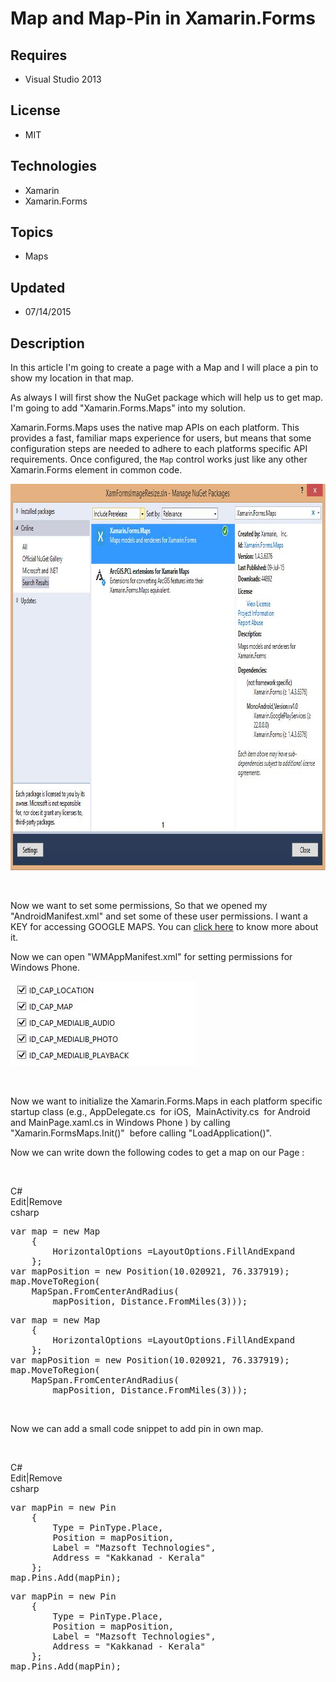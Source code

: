 # Map and Map-Pin in  Xamarin.Forms
## Requires
- Visual Studio 2013
## License
- MIT
## Technologies
- Xamarin
- Xamarin.Forms
## Topics
- Maps
## Updated
- 07/14/2015
## Description

<p>In this article I'm going to create a page with a Map and I will place a pin to show my location in that map.</p>
<p>As always I will first show the NuGet package which will help us to get map. I'm going to add &quot;Xamarin.Forms.Maps&quot; into my solution.</p>
<p>Xamarin.Forms.Maps uses the native map APIs on each platform. This provides a fast, familiar maps experience for users, but means that some configuration steps are needed to adhere to each platforms specific API requirements. Once configured, the&nbsp;<code>Map</code>&nbsp;control
 works just like any other Xamarin.Forms element in common code.</p>
<p><img id="140008" src="140008-image1.jpeg" alt="" width="900" height="618"></p>
<p>&nbsp;</p>
<p>Now we want to set some permissions, So that we opened my &quot;AndroidManifest.xml&quot; and set some of these user permissions. I want a KEY for accessing GOOGLE MAPS. You can
<a href="https://developer.xamarin.com/guides/android/platform_features/maps_and_location/maps/obtaining_a_google_maps_api_key/">
click here</a> to know more about it.</p>
<p>Now we can open &quot;WMAppManifest.xml&quot; for setting permissions for Windows Phone.</p>
<p><img id="140010" src="140010-image2.jpeg" alt="" width="297" height="135"></p>
<p>&nbsp;</p>
<p>Now we want to initialize the Xamarin.Forms.Maps in each platform specific startup class (e.g., AppDelegate.cs&nbsp; for iOS, &nbsp;MainActivity.cs&nbsp; for Android and MainPage.xaml.cs in Windows Phone ) by calling &quot;Xamarin.FormsMaps.Init()&quot;&nbsp; before
 calling &quot;LoadApplication()&quot;.</p>
<p>Now we can write down the following codes to get a map on our Page :</p>
<p>&nbsp;</p>
<div class="scriptcode">
<div class="pluginEditHolder" pluginCommand="mceScriptCode">
<div class="title"><span>C#</span></div>
<div class="pluginLinkHolder"><span class="pluginEditHolderLink">Edit</span>|<span class="pluginRemoveHolderLink">Remove</span></div>
<span class="hidden">csharp</span>
<pre class="hidden">var map = new Map
	{
		HorizontalOptions =LayoutOptions.FillAndExpand
	};
var mapPosition = new Position(10.020921, 76.337919);
map.MoveToRegion(
	MapSpan.FromCenterAndRadius(
		mapPosition, Distance.FromMiles(3)));
</pre>
<div class="preview">
<pre class="csharp">var&nbsp;map&nbsp;=&nbsp;<span class="cs__keyword">new</span>&nbsp;Map&nbsp;
&nbsp;&nbsp;&nbsp;&nbsp;{&nbsp;
&nbsp;&nbsp;&nbsp;&nbsp;&nbsp;&nbsp;&nbsp;&nbsp;HorizontalOptions&nbsp;=LayoutOptions.FillAndExpand&nbsp;
&nbsp;&nbsp;&nbsp;&nbsp;};&nbsp;
var&nbsp;mapPosition&nbsp;=&nbsp;<span class="cs__keyword">new</span>&nbsp;Position(<span class="cs__number">10.020921</span>,&nbsp;<span class="cs__number">76.337919</span>);&nbsp;
map.MoveToRegion(&nbsp;
&nbsp;&nbsp;&nbsp;&nbsp;MapSpan.FromCenterAndRadius(&nbsp;
&nbsp;&nbsp;&nbsp;&nbsp;&nbsp;&nbsp;&nbsp;&nbsp;mapPosition,&nbsp;Distance.FromMiles(<span class="cs__number">3</span>)));&nbsp;
</pre>
</div>
</div>
</div>
<p>&nbsp;</p>
<p>Now we can add a small code snippet to add pin in own map.</p>
<p>&nbsp;</p>
<div class="scriptcode">
<div class="pluginEditHolder" pluginCommand="mceScriptCode">
<div class="title"><span>C#</span></div>
<div class="pluginLinkHolder"><span class="pluginEditHolderLink">Edit</span>|<span class="pluginRemoveHolderLink">Remove</span></div>
<span class="hidden">csharp</span>
<pre class="hidden">var mapPin = new Pin
	{
		Type = PinType.Place,
		Position = mapPosition,
		Label = &quot;Mazsoft Technologies&quot;,
		Address = &quot;Kakkanad - Kerala&quot;
	};
map.Pins.Add(mapPin);
</pre>
<div class="preview">
<pre class="csharp">var&nbsp;mapPin&nbsp;=&nbsp;<span class="cs__keyword">new</span>&nbsp;Pin&nbsp;
&nbsp;&nbsp;&nbsp;&nbsp;{&nbsp;
&nbsp;&nbsp;&nbsp;&nbsp;&nbsp;&nbsp;&nbsp;&nbsp;Type&nbsp;=&nbsp;PinType.Place,&nbsp;
&nbsp;&nbsp;&nbsp;&nbsp;&nbsp;&nbsp;&nbsp;&nbsp;Position&nbsp;=&nbsp;mapPosition,&nbsp;
&nbsp;&nbsp;&nbsp;&nbsp;&nbsp;&nbsp;&nbsp;&nbsp;Label&nbsp;=&nbsp;<span class="cs__string">&quot;Mazsoft&nbsp;Technologies&quot;</span>,&nbsp;
&nbsp;&nbsp;&nbsp;&nbsp;&nbsp;&nbsp;&nbsp;&nbsp;Address&nbsp;=&nbsp;<span class="cs__string">&quot;Kakkanad&nbsp;-&nbsp;Kerala&quot;</span>&nbsp;
&nbsp;&nbsp;&nbsp;&nbsp;};&nbsp;
map.Pins.Add(mapPin);&nbsp;
</pre>
</div>
</div>
</div>
<div class="endscriptcode">&nbsp;</div>
